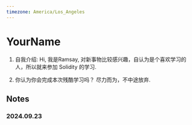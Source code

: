```yaml
---
timezone: America/Los_Angeles
---
```



# YourName

1. 自我介绍:
   Hi, 我是Ramsay, 对新事物比较感兴趣，自认为是个喜欢学习的人，所以就来参加 Solidity 的学习.

2. 你认为你会完成本次残酷学习吗？
  尽力而为，不中途放弃.
   
## Notes

<!-- Content_START -->

### 2024.09.23

### 

<!-- Content_END -->
